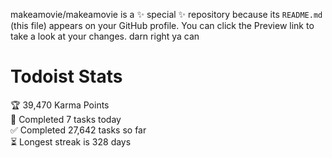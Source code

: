 makeamovie/makeamovie is a ✨ special ✨ repository because its `README.md` (this file) appears on your GitHub profile.
You can click the Preview link to take a look at your changes. darn right ya can

# Todoist Stats

<!-- TODO-IST:START -->
🏆  39,470 Karma Points           
🌸  Completed 7 tasks today           
✅  Completed 27,642 tasks so far           
⏳  Longest streak is 328 days
<!-- TODO-IST:END -->